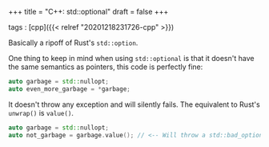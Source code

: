 +++
title = "C++: std::optional"
draft = false
+++

tags
: [cpp]({{< relref "20201218231726-cpp" >}})

Basically a ripoff of Rust's `std::option`.

One thing to keep in mind when using `std::optional` is that it doesn't have the same semantics as pointers, this code is perfectly fine:

```cpp
auto garbage = std::nullopt;
auto even_more_garbage = *garbage;
```

It doesn't throw any exception and will silently fails.
The equivalent to Rust's `unwrap()` is `value()`.

```cpp
auto garbage = std::nullopt;
auto not_garbage = garbage.value(); // <-- Will throw a std::bad_optional_access exception!
```
